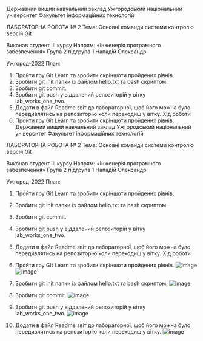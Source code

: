 Державний вищий навчальний заклад
Ужгородський національний університет
Факультет інформаційних технологій






ЛАБОРАТОРНА РОБОТА № 2
Тема: Основні команди системи контролю версій Git












Виконав студент ІІІ курсу
Напрям: «Інженерія програмного забезпечення» 
Група 2 підгрупа 1
Нападій Олександр

Ужгород-2022
План:
1.	Пройти гру Git Learn та зробити скріншоти пройдених рівнів.
2.	Зробити git init папки із файлом  hello.txt та bash скриптом.
3.	Зробити git commit.
4.	Зробити git push у віддалений репозиторій у вітку lab_works_one_two.
5.	Додати в файл Readme звіт до лабораторної, щоб його можна було передивлятись на репозиторію коли переходиш у вітку.
Хід роботи
1.	Пройти гру Git Learn та зробити скріншоти пройдених рівнів.
 Державний вищий навчальний заклад
Ужгородський національний університет
Факультет інформаційних технологій






ЛАБОРАТОРНА РОБОТА № 2
Тема: Основні команди системи контролю версій Git












Виконав студент ІІІ курсу
Напрям: «Інженерія програмного забезпечення» 
Група 2 підгрупа 1
Нападій Олександр

Ужгород-2022
План:
1.	Пройти гру Git Learn та зробити скріншоти пройдених рівнів.
2.	Зробити git init папки із файлом  hello.txt та bash скриптом.
3.	Зробити git commit.
4.	Зробити git push у віддалений репозиторій у вітку lab_works_one_two.
5.	Додати в файл Readme звіт до лабораторної, щоб його можна було передивлятись на репозиторію коли переходиш у вітку.
Хід роботи
1.	Пройти гру Git Learn та зробити скріншоти пройдених рівнів.
 ![image](https://user-images.githubusercontent.com/115155441/203722592-12256884-8e93-4884-a24e-fcd1178bbdce.png)
![image](https://user-images.githubusercontent.com/115155441/203723137-e5b4dfa3-3bf2-4cc0-8d69-a1f94f6c898e.png)

 
2.	Зробити git init папки із файлом  hello.txt та bash скриптом.
 ![image](https://user-images.githubusercontent.com/115155441/203723409-c4d666e9-685f-4a85-8b88-6d5499d7548a.png)


3.	Зробити git commit.
 ![image](https://user-images.githubusercontent.com/115155441/203723418-492efd09-5586-4bee-ab10-1ef89ce2fa93.png)

4.	Зробити git push у віддалений репозиторій у вітку lab_works_one_two.
 ![image](https://user-images.githubusercontent.com/115155441/203723450-05697f58-18a9-4228-a0f8-3e387b7d1720.png)

5.	Додати в файл Readme звіт до лабораторної, щоб його можна було передивлятись на репозиторію коли переходиш у вітку.
![image](https://user-images.githubusercontent.com/115155441/203761391-f07a6427-88e7-4f2d-8939-e1b7037753ad.png)

 


